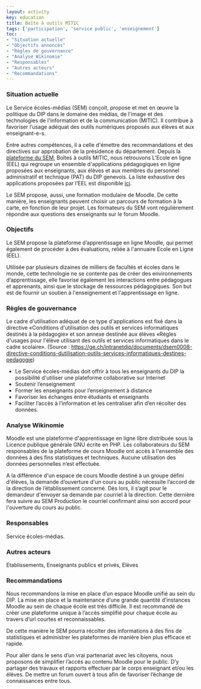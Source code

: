 ```yaml
---
layout: activity
key: education
title: Boîte à outils MITIC
tags: ['participation', 'service public', 'enseignement']
toc:
- "Situation actuelle"
- "Objectifs annoncés"
- "Règles de gouvernance"
- "Analyse Wikinomie"
- "Responsables"
- "Autres acteurs"
- "Recommandations"
---
```


### Situation actuelle

Le Service écoles-médias (SEM) conçoit, propose et met en œuvre la politique du DIP dans le domaine des médias, de l'image et des technologies de l'information et de la communication (MITIC). Il contribue à favoriser l’usage adéquat des outils numériques proposés aux élèves et aux enseignant-e-s. 

Entre autres compétences, il a celle d'émettre des recommandations et des directives sur approbation de la présidence du département. Depuis la [plateforme du SEM](https://edu.ge.ch/sem/), Boîtes à outils MITIC, nous retrouvons L'Ecole en ligne (EEL) qui regroupe un ensemble d'applications pédagogiques en ligne proposées aux enseignants, aux élèves et aux membres du personnel administratif et technique (PAT) du DIP genevois. La liste exhaustive des applications proposées par l’EEL est disponible [ici](https://edu.ge.ch/sem/usages/outils/toutes-les-applications-de-lecole-en-ligne-1501[](url)).

Le SEM propose, aussi, une formation modulaire de Moodle. De cette manière, les enseignants peuvent choisir un parcours de formation à la carte, en fonction de leur projet. Les formateurs du SEM vont régulièrement répondre aux questions des enseignants sur le forum Moodle.

### Objectifs

Le SEM propose la plateforme d’apprentissage en ligne Moodle, qui permet également de procéder à des évaluations, reliée à l'annuaire Ecole en Ligne (EEL). 

Utilisée par plusieurs dizaines de milliers de facultés et écoles dans le monde, cette technologie ne se contente pas de créer des environnements d’apprentissage, elle favorise également les interactions entre pédagogues et apprenants, ainsi que le stockage de ressources pédagogiques. Son but est de fournir un soutien à l'enseignement et l'apprentissage en ligne.

### Règles de gouvernance

Le cadre d'utilisation adéquat de ce type d'applications est fixé dans la directive «Conditions d'utilisation des outils et services informatiques destinés à la pédagogie» et son annexe destinée aux élèves «Règles d'usages pour l'élève utilisant des outils et services informatiques dans le cadre scolaire». (Source : https://ge.ch/intranetdip/documents/dsem0008-directive-conditions-dutilisation-outils-services-informatiques-destines-pedagogie)

- Le Service écoles-médias doit offrir à tous les enseignants du DIP la possibilité d'utiliser une plateforme collaborative sur Internet
- Soutenir l’enseignement
- Former les enseignants pour l’enseignement à distance
- Favoriser les échanges entre étudiants et enseignants
- Faciliter l’accès à l’information et les centraliser afin d’en récolter des données. 

### Analyse Wikinomie

Moodle est une plateforme d'apprentissage en ligne libre distribuée sous la Licence publique générale GNU écrite en PHP. Les collaborateurs du SEM responsables de la plateforme de cours Moodle ont accès à l'ensemble des données à des fins statistiques et techniques. Aucune utilisation des données personnelles n’est effectuée.

A la différence d'un espace de cours Moodle destiné à un groupe défini d'élèves, la demande d’ouverture d'un cours au public nécessite l’accord de la direction de l’établissement concerné. Dès lors, il s’agit pour le demandeur d'envoyer sa demande par courriel à la direction. Cette dernière fera suivre au SEM Production le courriel confirmant ainsi son accord pour l'ouverture du cours au public.

### Responsables

Service écoles-médias.

### Autres acteurs

Etablissements, Enseignants publics et privés, Elèves

### Recommandations

Nous recommandons la mise en place d’un espace Moodle unifié au sein du DIP. La mise en place et la maintenance d’une grande quantité d’instances Moodle au sein de chaque école est très difficile. Il est recommandé de créer une plateforme unique à l’accès simplifié pour chaque école au travers d’url courtes et reconnaissables.

De cette manière le SEM pourra récolter des informations à des fins de statistiques et administrer les plateformes de manière bien plus efficace et rapide.

Pour aller dans le sens d’un vrai partenariat avec les citoyens, nous proposons de simplifier l’accès au contenu Moodle pour le public. D’y partager des travaux et rapports effectuer par le corps enseignant et/ou les élèves. De mettre un forum ouvert à tous afin de favoriser l’échange de connaissances entre tous.

